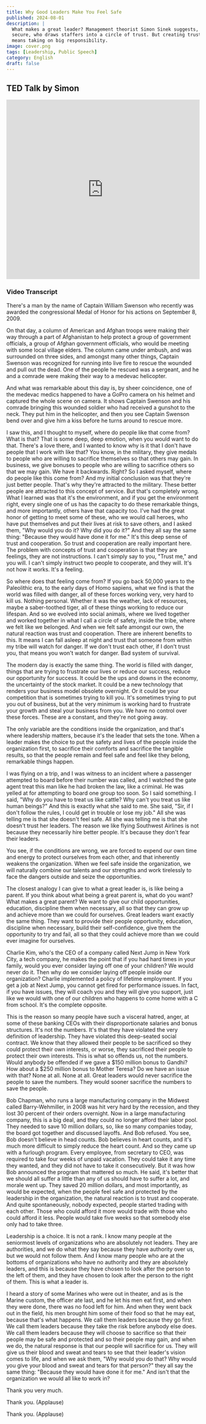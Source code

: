 ```yaml
---
title: Why Good Leaders Make You Feel Safe
published: 2024-08-01
description: |
  What makes a great leader? Management theorist Simon Sinek suggests, it's someone who makes their employees feel
  secure, who draws staffers into a circle of trust. But creating trust and safety -- especially in an uneven economy --
  means taking on big responsibility.
image: cover.png
tags: [Leadership, Public Speech]
category: English
draft: false 
---
```


TED Talk by Simon
-----------------

<iframe width="100%" height="468" src="https://www.youtube.com/embed/lmyZMtPVodo" title="Why good leaders make you feel safe | Simon Sinek | TED" frameborder="0" allow="accelerometer; autoplay; clipboard-write; encrypted-media; gyroscope; picture-in-picture; web-share" allowfullscreen></iframe>

### Video Transcript

There's a man by the name of Captain William Swenson who recently was awarded the congressional Medal of Honor for his
actions on September 8, 2009.

On that day, a column of American and Afghan troops were making their way through a part of Afghanistan to help protect
a group of government officials, a group of Afghan government officials, who would be meeting with some local village
elders. The column came under ambush, and was surrounded on three sides, and amongst many other things, Captain Swenson
was recognized for running into live fire to rescue the wounded and pull out the dead. One of the people he rescued was
a sergeant, and he and a comrade were making their way to a medevac helicopter.

And what was remarkable about this day is, by sheer coincidence, one of the medevac medics happened to have a GoPro
camera on his helmet and captured the whole scene on camera. It shows Captain Swenson and his comrade bringing this
wounded soldier who had received a gunshot to the neck. They put him in the helicopter, and then you see Captain Swenson
bend over and give him a kiss before he turns around to rescue more.

I saw this, and I thought to myself, where do people like that come from? What is that? That is some deep, deep emotion,
when you would want to do that. There's a love there, and I wanted to know why is it that I don't have people that I
work with like that? You know, in the military, they give medals to people who are willing to sacrifice themselves so
that others may gain. In business, we give bonuses to people who are willing to sacrifice others so that we may gain. We
have it backwards. Right? So I asked myself, where do people like this come from? And my initial conclusion was that
they're just better people. That's why they're attracted to the military. These better people are attracted to this
concept of service. But that's completely wrong. What I learned was that it's the environment, and if you get the
environment right, every single one of us has the capacity to do these remarkable things, and more importantly, others
have that capacity too. I've had the great honor of getting to meet some of these, who we would call heroes, who have
put themselves and put their lives at risk to save others, and I asked them, "Why would you do it? Why did you do it?"
And they all say the same thing: "Because they would have done it for me." It's this deep sense of trust and
cooperation. So trust and cooperation are really important here. The problem with concepts of trust and cooperation is
that they are feelings, they are not instructions. I can't simply say to you, "Trust me," and you will. I can't simply
instruct two people to cooperate, and they will. It's not how it works. It's a feeling.

So where does that feeling come from? If you go back 50,000 years to the Paleolithic era, to the early days of Homo
sapiens, what we find is that the world was filled with danger, all of these forces working very, very hard to kill us.
Nothing personal. Whether it was the weather, lack of resources, maybe a saber-toothed tiger, all of these things
working to reduce our lifespan. And so we evolved into social animals, where we lived together and worked together in
what I call a circle of safety, inside the tribe, where we felt like we belonged. And when we felt safe amongst our own,
the natural reaction was trust and cooperation. There are inherent benefits to this. It means I can fall asleep at night
and trust that someone from within my tribe will watch for danger. If we don't trust each other, if I don't trust you,
that means you won't watch for danger. Bad system of survival.

The modern day is exactly the same thing. The world is filled with danger, things that are trying to frustrate our lives
or reduce our success, reduce our opportunity for success. It could be the ups and downs in the economy, the uncertainty
of the stock market. It could be a new technology that renders your business model obsolete overnight. Or it could be
your competition that is sometimes trying to kill you. It's sometimes trying to put you out of business, but at the very
minimum is working hard to frustrate your growth and steal your business from you. We have no control over these forces.
These are a constant, and they're not going away.

The only variable are the conditions inside the organization, and that's where leadership matters, because it's the
leader that sets the tone. When a leader makes the choice to put the safety and lives of the people inside the
organization first, to sacrifice their comforts and sacrifice the tangible results, so that the people remain and feel
safe and feel like they belong, remarkable things happen.

I was flying on a trip, and I was witness to an incident where a passenger attempted to board before their number
was called, and I watched the gate agent treat this man like he had broken the law, like a criminal. He was yelled
at for attempting to board one group too soon. So I said something. I said, "Why do you have to treat us like cattle?
Why can't you treat us like human beings?" And this is exactly what she said to me. She said, "Sir, if I don't follow
the rules, I could get in trouble or lose my job." All she was telling me is that she doesn't feel safe. All she was
telling me is that she doesn't trust her leaders. The reason we like flying Southwest Airlines is not because they
necessarily hire better people. It's because they don't fear their leaders.

You see, if the conditions are wrong, we are forced to expend our own time and energy to protect ourselves from each
other, and that inherently weakens the organization. When we feel safe inside the organization, we will naturally
combine our talents and our strengths and work tirelessly to face the dangers outside and seize the opportunities.

The closest analogy I can give to what a great leader is, is like being a parent. If you think about what being a great
parent is, what do you want? What makes a great parent? We want to give our child opportunities, education, discipline
them when necessary, all so that they can grow up and achieve more than we could for ourselves. Great leaders want
exactly the same thing. They want to provide their people opportunity, education, discipline when necessary, build their
self-confidence, give them the opportunity to try and fail, all so that they could achieve more than we could ever
imagine for ourselves.

Charlie Kim, who's the CEO of a company called Next Jump in New York City, a tech company, he makes the point that if
you had hard times in your family, would you ever consider laying off one of your children? We would never do it. Then
why do we consider laying off people inside our organization? Charlie implemented a policy of lifetime employment. If
you get a job at Next Jump, you cannot get fired for performance issues. In fact, if you have issues, they will coach
you and they will give you support, just like we would with one of our children who happens to come home with a C from
school. It's the complete opposite.

This is the reason so many people have such a visceral hatred, anger, at some of these banking CEOs with their
disproportionate salaries and bonus structures. It's not the numbers. It's that they have violated the very definition
of leadership. They have violated this deep-seated social contract. We know that they allowed their people to be
sacrificed so they could protect their own interests, or worse, they sacrificed their people to protect their own
interests. This is what so offends us, not the numbers. Would anybody be offended if we gave a $150 million bonus to
Gandhi? How about a $250 million bonus to Mother Teresa? Do we have an issue with that? None at all. None at all. Great
leaders would never sacrifice the people to save the numbers. They would sooner sacrifice the numbers to save the
people.

Bob Chapman, who runs a large manufacturing company in the Midwest called Barry-Wehmiller, in 2008 was hit very hard by
the recession, and they lost 30 percent of their orders overnight. Now in a large manufacturing company, this is a big
deal, and they could no longer afford their labor pool. They needed to save 10 million dollars, so, like so many
companies today, the board got together and discussed layoffs. And Bob refused. You see, Bob doesn't believe in head
counts. Bob believes in heart counts, and it's much more difficult to simply reduce the heart count. And so they came up
with a furlough program. Every employee, from secretary to CEO, was required to take four weeks of unpaid vacation. They
could take it any time they wanted, and they did not have to take it consecutively. But it was how Bob announced the
program that mattered so much. He said, it's better that we should all suffer a little than any of us should have to
suffer a lot, and morale went up. They saved 20 million dollars, and most importantly, as would be expected, when the
people feel safe and protected by the leadership in the organization, the natural reaction is to trust and cooperate.
And quite spontaneously, nobody expected, people started trading with each other. Those who could afford it more would
trade with those who could afford it less. People would take five weeks so that somebody else only had to take three.

Leadership is a choice. It is not a rank. I know many people at the seniormost levels of organizations who are
absolutely not leaders. They are authorities, and we do what they say because they have authority over us, but we would
not follow them. And I know many people who are at the bottoms of organizations who have no authority and they are
absolutely leaders, and this is because they have chosen to look after the person to the left of them, and they have
chosen to look after the person to the right of them. This is what a leader is.

I heard a story of some Marines who were out in theater, and as is the Marine custom, the officer ate last, and he let
his men eat first, and when they were done, there was no food left for him. And when they went back out in the field,
his men brought him some of their food so that he may eat, because that's what happens. We call them leaders because
they go first. We call them leaders because they take the risk before anybody else does. We call them leaders because
they will choose to sacrifice so that their people may be safe and protected and so their people may gain, and when we
do, the natural response is that our people will sacrifice for us. They will give us their blood and sweat and tears to
see that their leader's vision comes to life, and when we ask them, "Why would you do that? Why would you give your
blood and sweat and tears for that person?" they all say the same thing: "Because they would have done it for me." And
isn't that the organization we would all like to work in?

Thank you very much.

Thank you. (Applause)

Thank you. (Applause)
